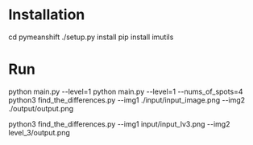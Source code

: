 # Installation
cd pymeanshift
./setup.py install
pip install imutils

# Run
python main.py --level=1
python main.py --level=1 --nums_of_spots=4
python3 find_the_differences.py --img1 ./input/input_image.png --img2  ./output/output.png

python3 find_the_differences.py --img1 input/input_lv3.png --img2  level_3/output.png